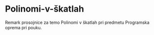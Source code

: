 # Polinomi-v-škatlah

Remark prosojnice za temo Polinomi v škatlah pri predmetu Programska oprema pri pouku.
